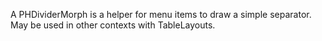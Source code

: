 A PHDividerMorph is a helper for menu items to draw a simple separator. May be used in other contexts with TableLayouts.